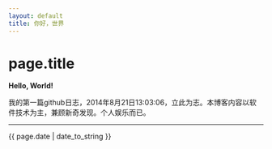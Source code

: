 ```yaml
---
layout: default
title: 你好，世界
---
```


# page.title

**Hello, World!**

我的第一篇github日志，2014年8月21日13:03:06，立此为志。本博客内容以软件技术为主，兼顾新奇发现。个人娱乐而已。

-------------------------------------------------------------
{{ page.date | date_to_string }}